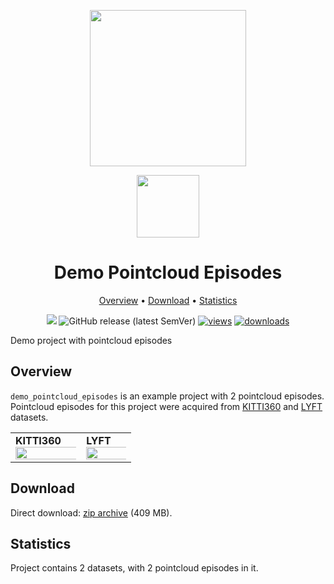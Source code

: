 <div align="center" markdown> 

<img src="https://i.imgur.com/UdBujFN.png" width="250" /> <br>

<img src="https://user-images.githubusercontent.com/48913536/171741159-db1fcbb1-9f32-49ca-b9cd-e8eee12e81df.png" width="100"/> 

# Demo Pointcloud Episodes  

<p align="center">

  <a href="#overview">Overview</a> •
  <a href="#download">Download</a> •
  <a href="#statistics">Statistics</a>
</p>

[![](https://img.shields.io/badge/slack-chat-green.svg?logo=slack)](https://supervise.ly/slack)
![GitHub release (latest SemVer)](https://img.shields.io/github/v/release/supervisely-ecosystem/demo-poinctloud-episodes)
[![views](https://app.supervise.ly/public/api/v3/ecosystem.counters?repo=supervisely-ecosystem/demo-poinctloud-episodes&counter=views&label=views)](https://supervise.ly) 
[![downloads](https://app.supervise.ly/public/api/v3/ecosystem.counters?repo=supervisely-ecosystem/demo-poinctloud-episodes&counter=downloads&label=downloads)](https://supervise.ly)

</div>

Demo project with pointcloud episodes

## Overview 

`demo_pointcloud_episodes` is an example project with 2 pointcloud episodes. 
Pointcloud episodes for this project were acquired from [KITTI360](http://www.cvlibs.net/datasets/kitti-360/) and [LYFT](https://level-5.global/data/) datasets.

<div>
  <table>
    <tr style="width: 100%">
      <td>
        <b>KITTI360</b>
        <img src="https://user-images.githubusercontent.com/48913536/171741182-a9790494-b589-42f2-b131-7f409462d931.png" style="width:150%;"/>
      </td>
      <td>
        <b>LYFT</b>
        <img src="https://user-images.githubusercontent.com/48913536/171741176-c71fc693-c11f-49fa-912e-609d2b6ba7ff.png" style="width:150%;"/>
      </td>
    </tr>
  </table>
</div>

## Download

Direct download: [zip archive](https://github.com/supervisely-ecosystem/demo-poinctloud-episodes/releases/download/v0.0.1/demo_pointcloud_episodes.zip) (409 MB).

## Statistics

Project contains 2 datasets, with 2 pointcloud episodes in it.
